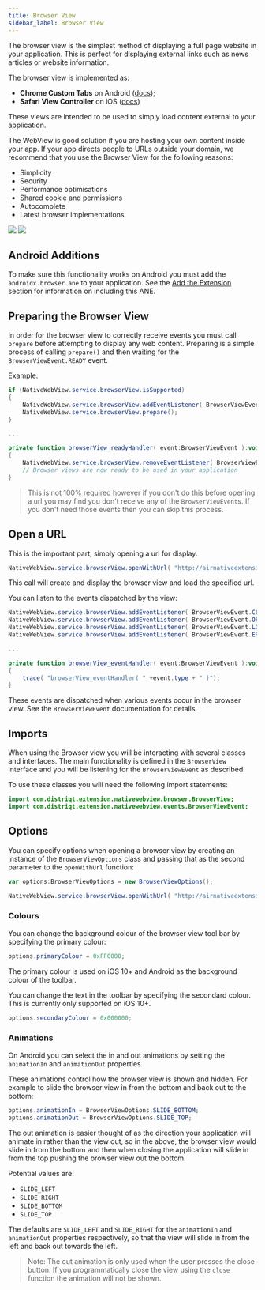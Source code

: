 ```yaml
---
title: Browser View
sidebar_label: Browser View
---
```


The browser view is the simplest method of displaying a full page website in your application.
This is perfect for displaying external links such as news articles or website information.

The browser view is implemented as:

- **Chrome Custom Tabs** on Android ([docs](https://developer.chrome.com/multidevice/android/customtabs));
- **Safari View Controller** on iOS ([docs](https://developer.apple.com/reference/safariservices/sfsafariviewcontroller))

These views are intended to be used to simply load content external to your application.


The WebView is good solution if you are hosting your own content inside your app. 
If your app directs people to URLs outside your domain, we recommend that you use 
the Browser View for the following reasons:
 
- Simplicity
- Security
- Performance optimisations
- Shared cookie and permissions
- Autocomplete
- Latest browser implementations


![](images/nativewebview_android_browserview.gif)
![](images/nativewebview_ios_browserview.gif)



## Android Additions

To make sure this functionality works on Android you must add the `androidx.browser.ane` to your application. See the [Add the Extension](add-the-extension) section for information on including this ANE.



## Preparing the Browser View

In order for the browser view to correctly receive events you must call `prepare` before attempting to display any web content. Preparing is a simple process of calling `prepare()` and then waiting for the `BrowserViewEvent.READY` event. 


Example:

```actionscript
if (NativeWebView.service.browserView.isSupported)
{
	NativeWebView.service.browserView.addEventListener( BrowserViewEvent.READY, browserView_readyHandler );
	NativeWebView.service.browserView.prepare();
}

...

private function browserView_readyHandler( event:BrowserViewEvent ):void
{
	NativeWebView.service.browserView.removeEventListener( BrowserViewEvent.READY, browserView_readyHandler );
	// Browser views are now ready to be used in your application
}
```

>
> This is not 100% required however if you don't do this before opening a url you may 
> find you don't receive any of the `BrowserViewEvent`s. If you don't need those 
> events then you can skip this process.
>



## Open a URL

This is the important part, simply opening a url for display.

```actionscript
NativeWebView.service.browserView.openWithUrl( "http://airnativeextensions.com" );
```

This call will create and display the browser view and load the specified url.

You can listen to the events dispatched by the view:

```actionscript
NativeWebView.service.browserView.addEventListener( BrowserViewEvent.CLOSED, browserView_eventHandler );
NativeWebView.service.browserView.addEventListener( BrowserViewEvent.OPENED, browserView_eventHandler );
NativeWebView.service.browserView.addEventListener( BrowserViewEvent.LOADED, browserView_eventHandler );
NativeWebView.service.browserView.addEventListener( BrowserViewEvent.ERROR, browserView_eventHandler );

...

private function browserView_eventHandler( event:BrowserViewEvent ):void
{
	trace( "browserView_eventHandler( " +event.type + " )");
}
```

These events are dispatched when various events occur in the browser view. See the `BrowserViewEvent` 
documentation for details.



## Imports

When using the Browser view you will be interacting with several classes and interfaces. 
The main functionality is defined in the `BrowserView` interface and you will be listening 
for the `BrowserViewEvent` as described.

To use these classes you will need the following import statements:

```actionscript
import com.distriqt.extension.nativewebview.browser.BrowserView;
import com.distriqt.extension.nativewebview.events.BrowserViewEvent;
```



## Options 

You can specify options when opening a browser view by creating an instance of the `BrowserViewOptions` class and passing that as the second parameter to the `openWithUrl` function:

```actionscript
var options:BrowserViewOptions = new BrowserViewOptions();

NativeWebView.service.browserView.openWithUrl( "http://airnativeextensions.com", options );
```


### Colours

You can change the background colour of the browser view tool bar by specifying the primary colour:

```actionscript
options.primaryColour = 0xFF0000;
```

The primary colour is used on iOS 10+ and Android as the background colour of the toolbar.


You can change the text in the toolbar by specifying the secondard colour. This is currently only supported on iOS 10+.

```actionscript
options.secondaryColour = 0x000000;
```



### Animations

On Android you can select the in and out animations by setting the `animationIn` and `animationOut` properties.

These animations control how the browser view is shown and hidden. For example to slide the browser view in from the bottom and back out to the bottom:

```actionscript
options.animationIn = BrowserViewOptions.SLIDE_BOTTOM;
options.animationOut = BrowserViewOptions.SLIDE_TOP;
```

The out animation is easier thought of as the direction your application will animate in rather than the view out, so in the above, the browser view would slide in from the bottom and then when closing the application will slide in from the top pushing the browser view out the bottom.


Potential values are:

- `SLIDE_LEFT`
- `SLIDE_RIGHT`
- `SLIDE_BOTTOM`
- `SLIDE_TOP`

The defaults are `SLIDE_LEFT` and `SLIDE_RIGHT` for the `animationIn` and `animationOut` properties respectively, so that the view will slide in from the left and back out towards the left.

>
> Note: The out animation is only used when the user presses the close button. If you programmatically close the view using the `close` function the animation will not be shown.
>

